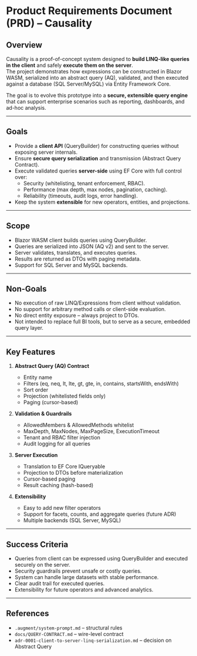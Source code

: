 # Product Requirements Document (PRD) – Causality

## Overview
Causality is a proof-of-concept system designed to **build LINQ-like queries in the client** and safely **execute them on the server**.  
The project demonstrates how expressions can be constructed in Blazor WASM, serialized into an abstract query (AQ), validated, and then executed against a database (SQL Server/MySQL) via Entity Framework Core.

The goal is to evolve this prototype into a **secure, extensible query engine** that can support enterprise scenarios such as reporting, dashboards, and ad-hoc analysis.

---

## Goals
- Provide a **client API** (QueryBuilder) for constructing queries without exposing server internals.
- Ensure **secure query serialization** and transmission (Abstract Query Contract).
- Execute validated queries **server-side** using EF Core with full control over:
  - Security (whitelisting, tenant enforcement, RBAC).
  - Performance (max depth, max nodes, pagination, caching).
  - Reliability (timeouts, audit logs, error handling).
- Keep the system **extensible** for new operators, entities, and projections.

---

## Scope
- Blazor WASM client builds queries using QueryBuilder.
- Queries are serialized into JSON (AQ v2) and sent to the server.
- Server validates, translates, and executes queries.
- Results are returned as DTOs with paging metadata.
- Support for SQL Server and MySQL backends.

---

## Non-Goals
- No execution of raw LINQ/Expressions from client without validation.
- No support for arbitrary method calls or client-side evaluation.
- No direct entity exposure – always project to DTOs.
- Not intended to replace full BI tools, but to serve as a secure, embedded query layer.

---

## Key Features
1. **Abstract Query (AQ) Contract**  
   - Entity name  
   - Filters (eq, neq, lt, lte, gt, gte, in, contains, startsWith, endsWith)  
   - Sort order  
   - Projection (whitelisted fields only)  
   - Paging (cursor-based)

2. **Validation & Guardrails**  
   - AllowedMembers & AllowedMethods whitelist  
   - MaxDepth, MaxNodes, MaxPageSize, ExecutionTimeout  
   - Tenant and RBAC filter injection  
   - Audit logging for all queries

3. **Server Execution**  
   - Translation to EF Core IQueryable  
   - Projection to DTOs before materialization  
   - Cursor-based paging  
   - Result caching (hash-based)

4. **Extensibility**  
   - Easy to add new filter operators  
   - Support for facets, counts, and aggregate queries (future ADR)  
   - Multiple backends (SQL Server, MySQL)

---

## Success Criteria
- Queries from client can be expressed using QueryBuilder and executed securely on the server.
- Security guardrails prevent unsafe or costly queries.
- System can handle large datasets with stable performance.
- Clear audit trail for executed queries.
- Extensibility for future operators and advanced analytics.

---

## References
- `.augment/system-prompt.md` – structural rules  
- `docs/QUERY-CONTRACT.md` – wire-level contract  
- `adr-0001-client-to-server-linq-serialization.md` – decision on Abstract Query  
